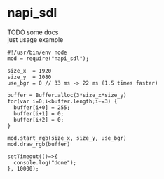 # napi_sdl
TODO some docs\
just usage example

    #!/usr/bin/env node
    mod = require("napi_sdl");
    
    size_x  = 1920
    size_y  = 1080
    use_bgr = 0 // 33 ms -> 22 ms (1.5 times faster)
    
    buffer = Buffer.alloc(3*size_x*size_y)
    for(var i=0;i<buffer.length;i+=3) {
      buffer[i+0] = 255;
      buffer[i+1] = 0;
      buffer[i+2] = 0;
    }
    
    mod.start_rgb(size_x, size_y, use_bgr)
    mod.draw_rgb(buffer)
    
    setTimeout(()=>{
      console.log("done");
    }, 10000);
